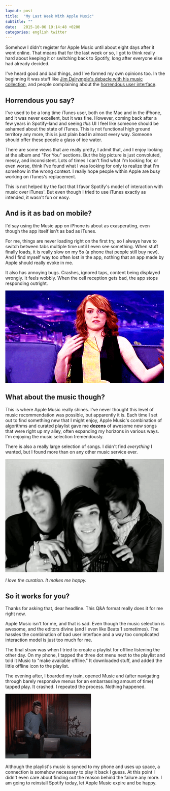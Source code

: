 ```yaml
---
layout: post
title:  "My Last Week With Apple Music"
subtitle: ""
date:   2015-10-06 19:14:48 +0200
categories: english twitter
---
```


Somehow I didn't register for Apple Music until about eight days after it went online. That means that for the last week or so, I got to think really hard about keeping it or switching back to Spotify, long after everyone else had already decided. 

I've heard good and bad things, and I've formed my own opinions too. In the beginning it was stuff like [Jim Dalrymple's debacle with his music collection](http://www.loopinsight.com/2015/07/22/apple-music-is-a-nightmare-and-im-done-with-it/), and people complaining about the [horrendous user interface](http://www.theatlantic.com/technology/archive/2015/07/why-is-itunes-so-bad/399833/). 

## Horrendous you say?

I've used to be a long time iTunes user, both on the Mac and in the iPhone, and it was never excellent, but it was fine. However, coming back after a few years in Spotify-land and seeing *this* UI I feel like someone should be ashamed about the state of iTunes. This is not functional high ground territory any more, this is just plain bad in almost every way. Someone should offer these people a glass of ice water. 

There are some views that are really pretty, I admit that, and I enjoy looking at the album and "For You" sections. But the big picture is just convoluted, messy, and inconsistent. Lots of times I can't find what I'm looking for, or even worse, think I've found what I was looking for only to realize that I'm somehow in the wrong context. I really hope people within Apple are busy working on iTunes's replacement. 

This is not helped by the fact that I favor Spotify's model of interaction with music over iTunes'. But even though I tried to use iTunes exactly as intended, it wasn't fun or easy. 

## And is it as bad on mobile?

I'd say using the Music app on iPhone is about as exasperating, even though the app itself isn't as bad as iTunes. 

For me, things are never loading right on the first try, so I always have to switch between tabs multiple time until I even see something. When stuff finally loads, it is really slow on my 5s (a phone that people still buy new). And I find myself way too often lost in the app, nothing that an app made by Apple should really evoke in me. 

It also has annoying bugs. Crashes, ignored taps, content being displayed wrongly. It feels wobbly. When the cell reception gets bad, the app stops responding outright. 

![Confused](/assets/confused.gif)

## What about the music though?

This is where Apple Music really shines. I've never thought this level of music recommendation was possible, but apparently it is. Each time I set out to find something new that I might enjoy, Apple Music's combination of algorithms and curated playlist gave me **dozens** of awesome new songs that were right up my alley, often expanding my horizons in various ways. I'm enjoying the music selection tremendously. 

There is also a really large selection of songs. I didn't find *everything* I wanted, but I found more than on any other music service ever. 


![Bliss](/assets/bliss.gif)

<em>I love the curation. It makes me happy.</em>

## So it works for you?

Thanks for asking that, dear headline. This Q&A format really does it for me right now. 

Apple Music isn't for me, and that is sad. Even though the music selection is awesome, and the editors divine (and I even like Beats 1 sometimes). The hassles the combination of bad user interface and a way too complicated interaction model is just too much for me. 

The final straw was when I tried to create a playlist for offline listening the other day. On my phone, I tapped the three dot menu next to the playlist and told it Music to "make available offline." It downloaded stuff, and added the little offline icon to the playlist. 

The evening after, I boarded my train, opened Music and (after navigating through barely responsive menus for an embarrassing amount of time) tapped play. It crashed. I repeated the process. Nothing happened.

![Rage](/assets/giphy.gif)

Although the playlist's music is synced to my phone and uses up space, a connection is somehow necessary to play it back I guess. At this point I didn't even care about finding out the reason behind the failure any more. I am going to reinstall Spotify today, let Apple Music expire and be happy.